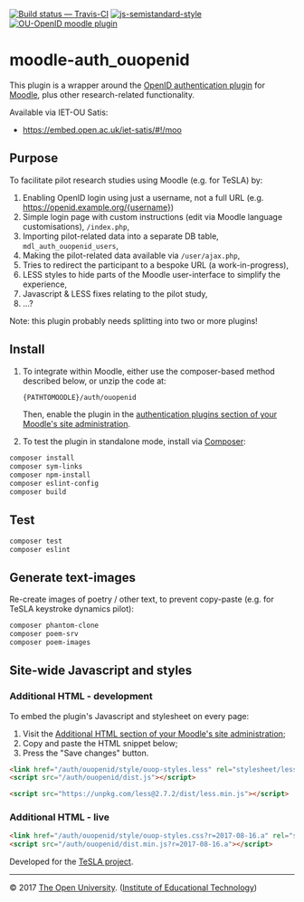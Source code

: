 
[![Build status — Travis-CI][travis-icon]][travis]
[![js-semistandard-style][semi-icon]][semi]
[![OU-OpenID moodle plugin][browse-icon]][gh]


# moodle-auth_ouopenid

This plugin is a wrapper around the [OpenID authentication plugin][openid] for [Moodle][],
plus other research-related functionality.

Available via IET-OU Satis:

* <https://embed.open.ac.uk/iet-satis/#!/moo>

## Purpose

To facilitate pilot research studies using Moodle (e.g. for TeSLA) by:

1. Enabling OpenID login using just a username, not a full URL (e.g. https://openid.example.org/{username})
2. Simple login page with custom instructions (edit via Moodle language customisations), `/index.php`,
3. Importing pilot-related data into a separate DB table, `mdl_auth_ouopenid_users`,
4. Making the pilot-related data available via `/user/ajax.php`,
5. Tries to redirect the participant to a bespoke URL (a work-in-progress),
6. LESS styles to hide parts of the Moodle user-interface to simplify the experience,
7. Javascript & LESS fixes relating to the pilot study,
8. ...?

Note: this plugin probably needs splitting into two or more plugins!

## Install

1. To integrate within Moodle, either use the composer-based method described below, or unzip the code at:
    ```sh
    {PATHTOMOODLE}/auth/ouopenid
    ```

    Then, enable the plugin in the [authentication plugins section of your Moodle's site administration][auth].

2. To test the plugin in standalone mode, install via [Composer][]:

```sh
composer install
composer sym-links
composer npm-install
composer eslint-config
composer build
```

## Test

```sh
composer test
composer eslint
```

## Generate text-images

Re-create images of poetry / other text, to prevent copy-paste
(e.g. for TeSLA keystroke dynamics pilot):

```sh
composer phantom-clone
composer poem-srv
composer poem-images
```

## Site-wide Javascript and styles
### Additional HTML - development

To embed the plugin's Javascript and stylesheet on every page:

1. Visit the [Additional HTML section of your Moodle's site administration][addhtml];
2. Copy and paste the HTML snippet below;
3. Press the "Save changes" button.


```html
<link href="/auth/ouopenid/style/ouop-styles.less" rel="stylesheet/less" />
<script src="/auth/ouopenid/dist.js"></script>

<script src="https://unpkg.com/less@2.7.2/dist/less.min.js"></script>
```


### Additional HTML - live

```html
<link href="/auth/ouopenid/style/ouop-styles.css?r=2017-08-16.a" rel="stylesheet" />
<script src="/auth/ouopenid/dist.min.js?r=2017-08-16.a"></script>
```


Developed for the [TeSLA project][].

---
© 2017 [The Open University][ou]. ([Institute of Educational Technology][iet])


[auth]: http://your-moodle.example.com/admin/settings.php?section=manageauths
    "Your Moodle > Site administration > Plugins > Authentication > Manage Authentication"
[addhtml]: http://your-moodle.example.com/admin/settings.php?section=additionalhtml#admin-additionalhtmlfooter
    "Your Moodle > Site administration > Appearance > Additional HTML"

[TeSLA project]: http://tesla-project.eu/
[Moodle]: https://moodle.org/
[openid]: https://github.com/remotelearner/moodle-auth_openid
[ouopenid]: https://github.com/IET-OU/moodle-auth_ouopenid
[gh]: https://github.com/IET-OU/moodle-auth_ouopenid
[composer]: https://getcomposer.org/
[npm]: https://npmjs.com/
[iet]: http://iet.open.ac.uk/
[ou]: http://www.open.ac.uk/
[travis]:  https://travis-ci.org/IET-OU/moodle-auth_ouopenid
[travis-icon]: https://api.travis-ci.org/IET-OU/moodle-auth_ouopenid.svg
    "Build status – Travis-CI (PHP + NPM/eslint)"
[semi]: https://github.com/Flet/semistandard
[semi-icon]: https://img.shields.io/badge/code%20style-semistandard-brightgreen.svg?style=flat-square
    "Javascript coding style — 'semistandard'"
[browse]: https://npmjs.com/package/browserify
[browse-icon]: https://img.shields.io/badge/built_with-browserify-blue.svg
    "Built with browserify"
